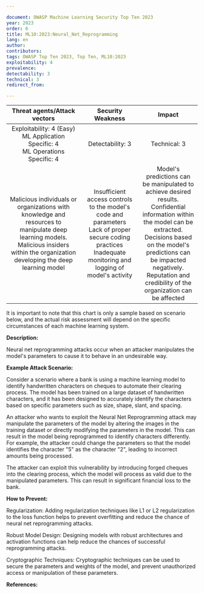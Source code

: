 ```yaml
---

document: OWASP Machine Learning Security Top Ten 2023
year: 2023
order: 6
title: ML10:2023:Neural_Net_Reprogramming
lang: en
author:
contributors:
tags: OWASP Top Ten 2023, Top Ten, ML10:2023
exploitability: 4
prevalence:
detectability: 3
technical: 3
redirect_from:

---
```


|                                                                               Threat agents/Attack vectors                                                                               |                                                                          Security Weakness                                                                         |                                                                                                                                     Impact                                                                                                                                    |
|:----------------------------------------------------------------------------------------------------------------------------------------------------------------------------------------:|:------------------------------------------------------------------------------------------------------------------------------------------------------------------:|:-----------------------------------------------------------------------------------------------------------------------------------------------------------------------------------------------------------------------------------------------------------------------------:|
|                                                 Exploitability: 4 (Easy)<br>ML Application Specific: 4<br>ML Operations Specific: 4<br>                                                  |                                                                        Detectability: 3<br>                                                                        |                                                                                                                               Technical: 3<br>                                                                                                                                |
| Malicious individuals or organizations with knowledge and resources to manipulate deep learning models.<br>Malicious insiders within the organization developing the deep learning model | Insufficient access controls to the model's code and parameters<br>Lack of proper secure coding practices<br>Inadequate monitoring and logging of model's activity | Model's predictions can be manipulated to achieve desired results.<br>Confidential information within the model can be extracted.<br>Decisions based on the model's predictions can be impacted negatively.<br>Reputation and credibility of the organization can be affected |


It is important to note that this chart is only a sample based on
scenario below, and the actual risk assessment will depend on the
specific circumstances of each machine learning system.

**Description:**

Neural net reprogramming attacks occur when an attacker manipulates the
model\'s parameters to cause it to behave in an undesirable way.

**Example Attack Scenario:**

Consider a scenario where a bank is using a machine learning model to
identify handwritten characters on cheques to automate their clearing
process. The model has been trained on a large dataset of handwritten
characters, and it has been designed to accurately identify the
characters based on specific parameters such as size, shape, slant, and
spacing.

An attacker who wants to exploit the Neural Net Reprogramming attack may
manipulate the parameters of the model by altering the images in the
training dataset or directly modifying the parameters in the model. This
can result in the model being reprogrammed to identify characters
differently. For example, the attacker could change the parameters so
that the model identifies the character "5" as the character "2",
leading to incorrect amounts being processed.

The attacker can exploit this vulnerability by introducing forged
cheques into the clearing process, which the model will process as valid
due to the manipulated parameters. This can result in significant
financial loss to the bank.

**How to Prevent:**

Regularization: Adding regularization techniques like L1 or L2
regularization to the loss function helps to prevent overfitting and
reduce the chance of neural net reprogramming attacks.

Robust Model Design: Designing models with robust architectures and
activation functions can help reduce the chances of successful
reprogramming attacks.

Cryptographic Techniques: Cryptographic techniques can be used to secure
the parameters and weights of the model, and prevent unauthorized access
or manipulation of these parameters.

**References:**
